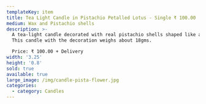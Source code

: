 ```yaml
---
templateKey: item
title: Tea Light Candle in Pistachio Petalled Lotus - Single ₹ 100.00
medium: Wax and Pistachio shells
description: >-
  A tea-light candle decorated with real pistachio shells shaped like a lotus.
  This candle with the decoration weighs about 18gms.

  Price: ₹ 100.00 + Delivery
width: '3.25'
height: '0.8'
sold: true
available: true
large_image: /img/candle-pista-flower.jpg
categories:
  - category: Candles
---
```


